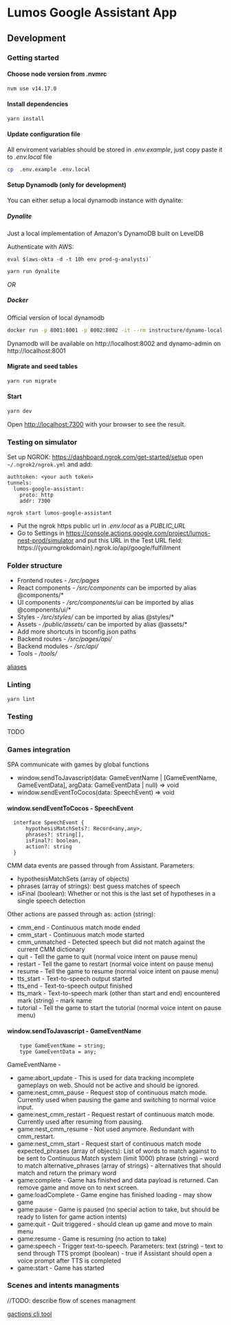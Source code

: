# Lumos Google Assistant App

## Development

### Getting started

#### Choose node version from .nvmrc

```bash
nvm use v14.17.0
```

#### Install dependencies

```bash
yarn install
```

#### Update configuration file

All enviroment variables should be stored in *.env.example*, just copy paste it to *.env.local* file

```bash
cp  .env.example .env.local
```

#### Setup Dynamodb (only for development)

You can either setup a local dynamodb instance with dynalite:

##### Dynalite

Just a local implementation of Amazon's DynamoDB built on LevelDB

Authenticate with AWS:
```
eval $(aws-okta -d -t 10h env prod-g-analysts)`
```

```bash
yarn run dynalite
```

_OR_

##### Docker

Official version of local dynamodb

```bash
docker run -p 8001:8001 -p 8002:8002 -it --rm instructure/dynamo-local-admin
```

Dynamodb will be available on http://localhost:8002 and dynamo-admin on http://localhost:8001


#### Migrate and seed tables

```bash
yarn run migrate
```


#### Start

```bash
yarn dev
```

Open [http://localhost:7300](http://localhost:7300) with your browser to see the result.

### Testing on simulator

Set up NGROK: https://dashboard.ngrok.com/get-started/setup
open `~/.ngrok2/ngrok.yml` and add:

```
authtoken: <your auth token>
tunnels:
  lumos-google-assistant:
    proto: http
    addr: 7300
```

```
ngrok start lumos-google-assistant
```

- Put the ngrok https public url in *.env.local* as a *PUBLIC_URL*
- Go to Settings in https://console.actions.google.com/project/lumos-nest-prod/simulator and put this URL in the Test URL field:
 https://{yourngrokdomain}.ngrok.io/api/google/fulfillment


### Folder structure

* Frontend routes - */src/pages*
* React components - */src/components* can be imported by alias @components/*
* UI components - */src/components/ui* can be imported by alias @components/ui/*
* Styles - */src/styles/* can be imported by alias @styles/*
* Assets - */public/assets/* can be imported by alias @assets/*
* Add more shortcuts in tsconfig.json paths
* Backend routes - */src/pages/api/*
* Backend modules - */src/api/*
* Tools - */tools/*

[aliases](https://nextjs.org/docs/advanced-features/module-path-aliases) 

### Linting

```bash
yarn lint
```

### Testing

TODO


### Games integration

SPA communicate with games by global functions 
 * window.sendToJavascript(data: GameEventName | [GameEventName, GameEventData], argData: GameEventData | null) => void
 * window.sendEventToCocos(data: SpeechEvent) => void

#### window.sendEventToCocos - SpeechEvent

```
  interface SpeechEvent {
      hypothesisMatchSets?: Record<any,any>,
      phrases?: string[],
      isFinal?: boolean,
      action?: string
  }
```

CMM data events are passed through from Assistant. Parameters:
* hypothesisMatchSets (array of objects)
* phrases (array of strings): best guess matches of speech
* isFinal (boolean): Whether or not this is the last set of hypotheses in a single speech detection

Other actions are passed through as: action (string):
* cmm_end - Continuous match mode ended
* cmm_start - Continuous match mode started
* cmm_unmatched - Detected speech but did not match against the current CMM dictionary
* quit - Tell the game to quit (normal voice intent on pause menu)
* restart - Tell the game to restart (normal voice intent on pause menu)
* resume - Tell the game to resume (normal voice intent on pause menu)
* tts_start - Text-to-speech output started
* tts_end - Text-to-speech output finished
* tts_mark - Text-to-speech mark (other than start and end) encountered
    mark (string) - mark name
* tutorial - Tell the game to start the tutorial (normal voice intent on pause menu)

#### window.sendToJavascript - GameEventName
```
    type GameEventName = string;
    type GameEventData = any;
```

GameEventName -
* game:abort_update - This is used for data tracking incomplete gameplays on web. Should not be active and should be ignored.
* game:nest_cmm_pause - Request stop of continuous match mode. Currently used when pausing the game and switching to normal voice input.
* game:nest_cmm_restart - Request restart of continuous match mode. Currently used after resuming from pausing.
* game:nest_cmm_resume - Not used anymore. Redundant with cmm_restart.
* game:nest_cmm_start - Request start of continuous match mode
      expected_phrases (array of objects): List of words to match against to be sent to Continuous Match system (limit 1000)
      phrase (string) - word to match
      alternative_phrases (array of strings) - alternatives that should match and return the primary word
* game:complete - Game has finished and data payload is returned. Can remove game and move on to next screen.
* game:loadComplete - Game engine has finished loading - may show game
* game:pause - Game is paused (no special action to take, but should be ready to listen for game action intents)
* game:quit - Quit triggered - should clean up game and move to main menu
* game:resume - Game is resuming (no action to take)
* game:speech - Trigger text-to-speech. Parameters:
      text (string) - text to send through TTS
      prompt (boolean) - true if Assistant should open a voice prompt after TTS is completed
* game:start - Game has started

### Scenes and intents managments

//TODO: describe flow of scenes managment

[gactions cli tool](https://developers.google.com/assistant/actionssdk/gactions?hl=en&authuser=3)
